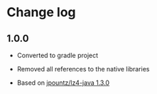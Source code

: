 # Change log

## 1.0.0

 - Converted to gradle project

 - Removed all references to the native libraries
  
 - Based on [jpountz/lz4-java 1.3.0](https://github.com/jpountz/lz4-java)
